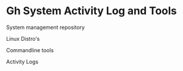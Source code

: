 # Gh System Activity Log and Tools

System management repository

Linux Distro's

Commandline tools 

Activity Logs
